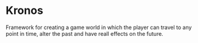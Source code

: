 # Kronos
Framework for creating a game world in which the player can travel to any point in time, alter the past and have reall effects on the future.

